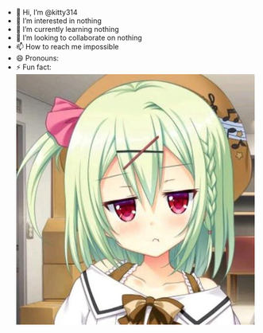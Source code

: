 - 👋 Hi, I’m @kitty314
- 👀 I’m interested in nothing
- 🌱 I’m currently learning nothing
- 💞️ I’m looking to collaborate on nothing
- 📫 How to reach me impossible
- 😄 Pronouns: 
- ⚡ Fun fact:   
![hhh](/Image_1722138318553.jpg)
<!---
kitty314/kitty314 is a ✨ special ✨ repository because its `README.md` (this file) appears on your GitHub profile.
You can click the Preview link to take a look at your changes.
--->
